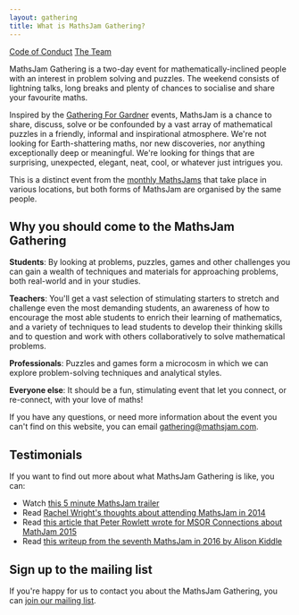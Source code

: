 ```yaml
---
layout: gathering
title: What is MathsJam Gathering?
---
```


<div class='minimenu'>
<a href="https://mathsjam.com/gathering/uk/about/code-of-conduct">Code of Conduct</a>
<a href="https://mathsjam.com/gathering/uk/about/the-team">The Team</a>
</div>

MathsJam Gathering is a two-day event for mathematically-inclined people with an interest in problem solving and puzzles. The weekend consists of lightning talks, long breaks and plenty of chances to socialise and share your favourite maths.

Inspired by the [Gathering For Gardner](http://www.guardian.co.uk/science/2008/may/31/maths.science) events, MathsJam is a chance to share, discuss, solve or be confounded by a vast array of mathematical puzzles in a friendly, informal and inspirational atmosphere. We're not looking for Earth-shattering maths, nor new discoveries, nor anything exceptionally deep or meaningful. We're looking for things that are surprising, unexpected, elegant, neat, cool, or whatever just intrigues you.

This is a distinct event from the [monthly MathsJams](/) that take place in various locations, but both forms of MathsJam are organised by the same people.

## Why you should come to the MathsJam Gathering

**Students**: By looking at problems, puzzles, games and other challenges you can gain a wealth of techniques and materials for approaching problems, both real-world and in your studies.

**Teachers**: You'll get a vast selection of stimulating starters to stretch and challenge even the most demanding students, an awareness of how to encourage the most able students to enrich their learning of mathematics, and a variety of techniques to lead students to develop their thinking skills and to question and work with others collaboratively to solve mathematical problems.

**Professionals**: Puzzles and games form a microcosm in which we can explore problem-solving techniques and analytical styles.

**Everyone else**: It should be a fun, stimulating event that let you connect, or re-connect, with your love of maths!

If you have any questions, or need more information about the event you can't find on this website, you can email <a href="mailto:gathering@mathsjam.com">gathering@mathsjam.com</a>.

## Testimonials
If you want to find out more about what MathsJam Gathering is like, you can:

- Watch [this 5 minute MathsJam trailer](https://youtu.be/ZM465bN_IF8)
- Read [Rachel Wright's thoughts about attending MathsJam in 2014](http://www.solipsys.co.uk/new/ANonMathematicianAtMathsJam.html?TW_20160514)
- Read [this article that Peter Rowlett wrote for MSOR Connections about MathJam 2015](https://journals.gre.ac.uk/index.php/msor/article/view/278)
- Read [this writeup from the seventh MathsJam in 2016 by Alison Kiddle](https://plus.maths.org/content/mathsjam-vii-force-awakens)

## Sign up to the mailing list
If you're happy for us to contact you about the MathsJam Gathering, you can [join our mailing list](https://docs.google.com/forms/d/e/1FAIpQLSceb7PpP3qU8OcrCu_g8vHV9DVhDxo85pkP0Cqw7W4Flnkh9A/viewform?usp=sf_link).
